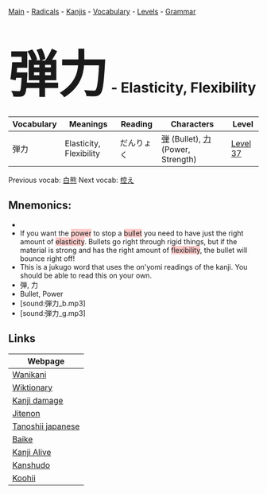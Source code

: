 <style> bigfont {font-size: 100px}</style>
[Main](../README.md) -
[Radicals](../radicals.md) -
[Kanjis](../kanjis.md) -
[Vocabulary](../vocabulary.md) -
[Levels](../levels.md) -
[Grammar](../grammar.md)
# <bigfont> 弾力</bigfont> - Elasticity, Flexibility 

| Vocabulary | Meanings | Reading | Characters | Level |
| --- | --- | --- | --- | --- |
| 弾力 | Elasticity, Flexibility | だんりょく |  [弾](../kanjis/弾.md) (Bullet), [力](../kanjis/力.md) (Power, Strength) | [Level 37](../levels/wk_level37.md) |

Previous vocab: [白熊](白熊.md) Next vocab: [控え](控え.md) 

## Mnemonics:

* 
* If you want the <span style="background-color:#ffcccb"> power</span> to stop a <span style="background-color:#ffcccb"> bullet</span> you need to have just the right amount of <span style="background-color:#ffcccb"> elasticity</span>. Bullets go right through rigid things, but if the material is strong and has the right amount of <span style="background-color:#ffcccb"> flexibility</span>, the bullet will bounce right off!
* This is a jukugo word that uses the on'yomi readings of the kanji. You should be able to read this on your own.
* 弾, 力
* Bullet, Power
* [sound:弾力_b.mp3]
* [sound:弾力_g.mp3]


## Links 

| Webpage |
| --- |
| [Wanikani          ](https://www.wanikani.com/kanji/弾力) |
| [Wiktionary        ](https://en.wiktionary.org/wiki/弾力) |
| [Kanji damage      ](http://www.kanjidamage.com/kanji/search?utf8=✓&q=弾力) |
| [Jitenon           ](https://jitenon.com/kanji/弾力) |
| [Tanoshii japanese ](https://www.tanoshiijapanese.com/dictionary/kanji.cfm?k=弾力) |
| [Baike             ](https://baike.baidu.com/item/弾力) |
| [Kanji Alive       ](https://app.kanjialive.com/弾力) |
| [Kanshudo          ](https://www.kanshudo.com/searchmn?q=弾力) |
| [Koohii            ](https://kanji.koohii.com/study/kanji/弾力) |
